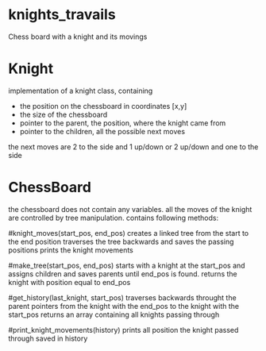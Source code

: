 # knights_travails

Chess board with a knight and its movings

# Knight
implementation of a knight class, containing
 - the position on the chessboard in coordinates [x,y]
 - the size of the chessboard
 - pointer to the parent, the position, where the knight came from
 - pointer to the children, all the possible next moves

the next moves are 2 to the side and 1 up/down or 2 up/down and one to the side

# ChessBoard
the chessboard does not contain any variables.
all the moves of the knight are controlled by tree manipulation. 
contains following methods:

#knight_moves(start_pos, end_pos)
  creates a linked tree from the start to the end position
  traverses the tree backwards and saves the passing positions
  prints the knight movements

#make_tree(start_pos, end_pos)
  starts with a knight at the start_pos and assigns children and saves parents until end_pos is found.
  returns the knight with position equal to end_pos

#get_history(last_knight, start_pos)
  traverses backwards throught the parent pointers from the knight with the end_pos to the knight with the start_pos
  returns an array containing all knights passing through

#print_knight_movements(history)
  prints all position the knight passed through saved in history